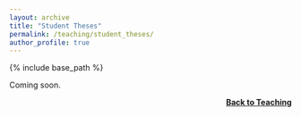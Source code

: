 ```yaml
---
layout: archive
title: "Student Theses"
permalink: /teaching/student_theses/
author_profile: true
---
```


{% include base_path %}

Coming soon.

<div style="float: right;">
    <a href="https://thomyphan.github.io/teaching/"><strong>Back to Teaching</strong></a>
</div>